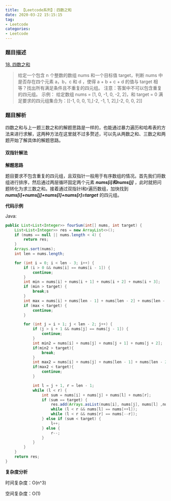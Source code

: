 ```yaml
---
title: 【Leetcode系列】：四数之和
date: 2020-03-22 15:15:15
tag:
- Leetcode
categories:
- Leetcode
---
```

### 题目描述
[18. 四数之和](https://leetcode-cn.com/problems/4sum/)
> 给定一个包含 n 个整数的数组 nums 和一个目标值 target，判断 nums 中是否存在四个元素 a，b，c 和 d ，使得 a + b + c + d 的值与 target 相等？找出所有满足条件且不重复的四元组。
> 注意：答案中不可以包含重复的四元组。
> 示例：
> 给定数组 nums = [1, 0, -1, 0, -2, 2]，和 target = 0
> 满足要求的四元组集合为：[[-1,  0, 0, 1],[-2, -1, 1, 2],[-2,  0, 0, 2]]

### 题目解析

四数之和与上一题三数之和的解题思路是一样的，也能通过暴力遍历和哈希表的方法来进行求解，这两种方法在这里就不过多赘述，可以先从两数之和、三数之和两题开始了解具体的解题思路。

#### 双指针解法

**解题思路**

题目要求不包含重复的四元组，且双指针一般用于有序数组的情况。首先我们将数组进行排序，然后通过两层循环固定两个元素 ***nums[i]和nums[j]*** ，此时就把问题转化为求三数之和。接着通过双指针l和r遍历数组，加快找到 ***nums[i]+nums[j]+nums[l]+nums[r]=target*** 的四元组。

**代码示例**

Java:

```java
public List<List<Integer>> fourSum(int[] nums, int target) {
    List<List<Integer>> res = new ArrayList<>();
    if (nums == null || nums.length < 4) {
        return res;
    }
    Arrays.sort(nums);
    int len = nums.length;

    for (int i = 0; i < len - 3; i++) {
        if (i > 0 && nums[i] == nums[i - 1]) {
            continue;
        }
        int min = nums[i] + nums[i + 1] + nums[i + 2] + nums[i + 3];
        if (min > target) {
            break;s
        }
        int max = nums[i] + nums[len - 1] + nums[len - 2] + nums[len - 3];
        if (max < target) {
            continue;
        }

        for (int j = i + 1; j < len - 2; j++) {
            if (j > i + 1 && nums[j] == nums[j - 1]) {
                continue;
            }
            int min2 = nums[i] + nums[j] + nums[j + 1] + nums[j + 2];
            if(min2 > target){
                break;
            }
            int max2 = nums[i] + nums[j] + nums[len - 1] + nums[len - 2];
            if(max2 < target){
                continue;
            }

            int l = j + 1, r = len - 1;
            while (l < r) {
                int sum = nums[i] + nums[j] + nums[l] + nums[r];
                if (sum == target) {
                    res.add(Arrays.asList(nums[i], nums[j], nums[l] ,nums[r]));
                    while (l < r && nums[l] == nums[++l]);
                    while (l < r && nums[r] == nums[--r]);
                } else if (sum < target) {
                    l++;
                } else {
                    r--;
                }
            }
        }
    }
    return res;
}

```

**复杂度分析**

时间复杂度：O(n^3)

空间复杂度：O(1)